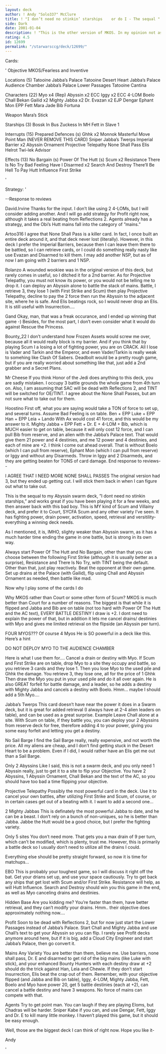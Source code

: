 ```yaml
---
layout: deck
author: ! Andy "Solo337" McClure
title: ! "I don’t need no stinkin’ starships    or do I - The sequal "
side: Dark
date: 2001-01-04
description: ! "This is the other version of MKOS. In my opinion not as powerful as straight Abyssin swarm, but it is very powerful in its own way, and perfect for a fakeout if you have been playing an Abyssin swarm deck."
rating: 4.5
id: 12699
permalink: "/starwarsccg/deck/12699/"
---
```

Cards: 

'
Objective
MKOS/Fearless and Inventive

Locations (5)
Tatooine Jabba’s Palace
Tatooine Desert Heart
Jabba’s Palace Audience Chamber
Jabba’s Palace Lower Passages
Tatooine Cantina

Characters (22)
Myo x4 (Rep)
Abyssin x2
ECC Iggy x2
ECC 4-LOM
Boelo
Chall Bekan
Gailid x2
Mighty Jabba x2
Dr. Evazan x2
EJP Dengar
Ephant Mon
EPP Fett
Mara Jade
Bib Fortuna

Weapon
Mara’s Stick

Starships (3)
Bossk In Bus
Zuckess In MH
Fett in Slave 1

Interrupts (15)
Prepared Defences (s)
Ghhk x2
Monnok
Masterful Move
Point Man (NEVER REMOVE THIS CARD)
Sniper
Jabba’s Twerps
Imperial Barrier x2
Abyssin Ornament
Projective Telepathy
None Shall Pass
Elis Helrot
Twi-lek Advisor

Effects (13)
No Bargain (s)
Power Of The Hutt (s)
Scum x2
Resistance
There Is No Try
Bad Feeling Have I
Disarmed x2
Search And Destroy
There’ll Be Hell To Pay
Hutt Influence
First Strike

'

Strategy: '

--Response to reviews

David.Irvine Thanks for the input. I don’t like using 2 4-LOMs, but I will consider adding another. And I will go add strategy for Profit right now, although it takes a real beating from Reflections 2. Agents already has a strategy, and the Obi’s Hutt mains fall into the category of ”mains.”

Artoo316 I agree that None Shall Pass is a killer card. In fact, I once built an entire deck around it, and that deck never lost (literally). However, in this deck I prefer the Imperial Barriers, because then I can leave them there to be battled, so I can retrieve cards, or I could do something really nasty like use Evazan and Disarmed to kill them. I may add another NSP, but as of now I am going with 2 barriers and 1 NSP.

Rolanzo A wounded wookiee was in the original version of this deck, but rarely comes in useful, so I ditched it for a 2nd barrier. As for Projective Telepathy, you must not know its power, or you would not be telling me to drop it. I can deploy an Abyssin alone to battle the stack of mains. Battle, I retrieve 3, they lose 1 (with First Strike and Scum) then play Projective Telepathy, decline to pay the 2 force then run the Abyssin to the adjacent site, where he is safe. And Elis beatings rock, so I would never drop an Elis. It is still useful with Insurrection....

Gand Okay, man, that was a freak occurance, and I ended up winning that game -) Besides, for the most part, I don’t even consider what it would do against Rescue the Princess.

Bounty_22 I don’t understand how Frozen Assets would screw me over, because all it would really block is my barrier. And if you think that by playing Scum I a losing a lot of fighting power, you are on CRACK. All I lose is Vader and Tarkin and the Emperor, and even Vader/Tarkin is really weak to somehing like Clash Of Sabers. Deadbolt would be a pretty rough game, but if you are really worried about something like that, just add a 2nd grabber and a Secret Plans.

Mr Cheese If you think Honor of the Jedi does anything to this deck, you are sadly mistaken. I occupy 3 battle grounds the whole game from 4th turn on. Also, I am assuming that SAC will be dead with Reflections 2, and TINT will be switched for OE/TINT. I agree about the None Shall Passes, but am not sure what to take out for them.

Hoostino First off, what you are saying would take a TON of force to set up, and several turns. Assume Bad Feeling is on table. Ben + EPP Luke + EPP Han + EPP Leia + Lando With Ax would cost 41 force, and this would be my answer to it. Mighty Jabba + EPP Fett + Dr. E + 4-LOM + Bib, which is MUCH easier to get on table, because it will only cost 12 force, and I can pull Bib from reserve, and an alien with the Jabba’s Palace text. That would give them 21 power and 4 destinies, and me 12 power and 4 destinies, and each of mine are +2. I think I come out ahead overall. That is without Boelo (which I can pull from reserve), Ephant Mon (which I can pull from reserve) or Iggy and without any Disarmeds. Throw in Iggy and 2 Disarmeds, and they are getting beaten for TONS of card damage.
End response to reviews--

I AGREE THAT I NEED MORE NONE SHALL PASSES The original version had 3, but they ended up getting cut. I will stick them back in when I can figure out what to take out.

This is the sequal to my Abyssin swarm deck, ”I dont need no stinkin starships,” and works great if you have been playing it for a few weeks, and then answer back with this bad boy. This is MY kind of Scum and Villainy deck, and prefer it to Court, SYCFA Scum and any other variety I’ve seen. It has fighting power, drain power, activation, speed, retrieval and versitility- everything a winning deck needs.

As I mentioned, it is, IMHO, slighty weaker than Abyssin swarm, as it has a much harder time ending the game in one battle, but is strong in its own way.

Always start Power Of The Hutt and No Bargain, other than that you can choose between the following First Strike (although it is usually better as a surprise), Resistance and There Is No Try, with TINT being the default. Other than that, just play reactively. Beat the opponent at their own game. Set up drains at the Palace (with Gailid), flip using Chall and Abyssin Ornament as needed, then battle like mad.

Now why I play some of the cards I do

Why MKOS rather than Court or some other form of Scum? MKOS is much better than Court for a number of reasons. The biggest is that while it is flipped and Jabba and Bib are on table (not too hard with Power Of The Hutt and the AC text), EVERY BATTLE DESTINY I draw is +2. I dont need to explain the power of that, but in addition it lets me cancel drains/ destinies with Myo and gives me limited retrieval on the flipside (an Abyssin per turn).

FOUR MYOS??? Of course 4 Myos He is SO powerful in a deck like this. Here’s a hint

DO NOT DEPLOY MYO TO THE AUDIENCE CHAMBER

Here is what I use them for.... Cancel a drain or destiny with Myo. If Scum and First Strike are on table, drop Myo to a site they occupy and battle, so you retrieve 3 cards and they lose 1. Then you lose Myo to the used pile and Ghhk the damage. You retrieve 3, they lose one, all for the price of 1 Ghhk Then draw the Myo you put in your used pile and do it all over again. He is also GREAT forfeit for battle damage, and a leader, so he adds a destiny with Mighty Jabba and cancels a destiny with Boelo. Hmm... maybe I should add a 5th Myo....

Jabba’s Twerps This card doesn’t have near the power it does in a Swarm deck, but it is great for added retrieval (I always have at 2-4 alien leaders on table), and can be used as a great surprise. Example Leave Chall alone at a site. With Scum on table, if they battle you, you can deploy your 2 Abyssins from reserve deck for free, therefore adding 4 to your power, giving you some easy forfeit and letting you get a destiny.

No Sail Barge I find the Sail Barge really, really expensive, and not worth the price. All my aliens are cheap, and I don’t find getting stuck in the Desert Heart to be a problem. Even if I did, I would rather have an Elis get me out than a Sail Barge.

Only 2 Abyssins Like I said, this is not a swarm deck, and you only need 1 Abyssin really, just to get it to a site to flip your Objective. You have 2 Abyssins, 1 Abyssin Ornament, Chall Bekan and the text of the AC, so you should have too bad a time flipping your objective.

Projective Telepathy Possibly the most powerful card in the deck. Use it to cancel your own battles, after utilizing First Strike and Scum, of course, or in certain cases get out of a beating with it. I want to add a second one...

2 Mighty Jabbas This is definately the most powerful Jabba to date, and he can be a beast. I don’t rely on a bunch of non-uniques, so he is better than Jabba. Jabbe the Hutt would be a good choice, but I prefer the fighting variety.

Only 5 sites You don’t need more. That gets you a max drain of 9 per turn, which can’t be modified, which is plenty, trust me. However, this is primarily a battle deck so I usually don’t need to utilize all the drains I could.

Everything else should be pretty straight forward, so now it is time for matchups...

EBO This is probably your toughest game, so I will discuss it right off the bat. Get your drians set up, and use your space cautiously. Try to get back any ships that get lost with Scum and/or First Strike. Resistance will help, as will Hutt Influence. Search and Destroy should win you this game in the end, as well as Myo canceling drains and destinies.

Hidden Base Are you kidding me? You’re faster than them, have better retrieval, and they can’t modify your drains. Hmm.. their objective does approximately nothing now....

Profit Soon to be dead with Reflections 2, but for now just start the Lower Passages instead of Jabba’s Palace. Start Chall and Mighty Jabba and use Chall’s text to get your Abyssin so you can flip. I rarely see Profit decks anymore around here, but if it is big, add a Cloud City Engineer and start Jabba’s Palace, then go convert it.

Mains Any Variety You are better than them, believe me. Use barriers, none shall pass, Dr. E and disarmed to get rid of the big mains (like Luke with stick), and your enhanced Bounty Hunters with each destiny draw at +2 should do the trick against Han, Leia and Chewie. If they don’t start Insurrection, Elis beat the crap out of them. Remember, with your objective flipped (and Jabba and Bib on table), Iggy, 4-LOM, Mighty Jabba, Fett, Boelo and Myo have power 20, get 5 battle destinies (each at +2), can cancel a battle destiny and have 3 weapons. No force of mains can compete with that.

Agents Try to get point man. You can laugh if they are playing Eloms, but Chadras will be harder. Sniper Kabe if you can, and use Dengar, Fett, Iggy and Dr. E to kill many little monkey. I haven’t played this game, but it should be easy enough.


Well, those are the biggest deck I can think of right now. Hope you like it-

Andy






'

